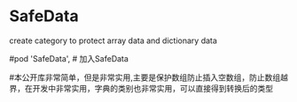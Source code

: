 # SafeData
create category to protect array data and dictionary data 

#pod 'SafeData',                   # 加入SafeData

#本公开库非常简单，但是非常实用,主要是保护数组防止插入空数组，防止数组越界，在开发中非常实用，字典的类别也非常实用，可以直接得到转换后的类型
